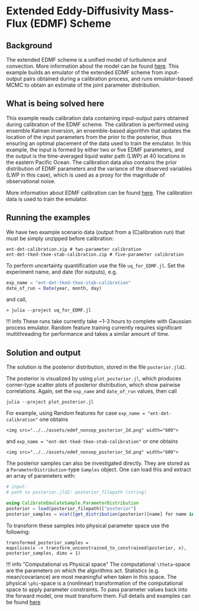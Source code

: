 # Extended Eddy-Diffusivity Mass-Flux (EDMF) Scheme

## Background
The extended EDMF scheme is a unified model of turbulence and convection. More information about the model can be found [here](https://clima.github.io/TurbulenceConvection.jl/stable/). This example builds an emulator of the extended EDMF scheme from input-output pairs obtained during a calibration process, and runs emulator-based MCMC to obtain an estimate of the joint parameter distribution.

## What is being solved here

This example reads calibration data containing input-output pairs obtained during calibration of the EDMF scheme. The calibration is performed using ensemble Kalman inversion, an ensemble-based algorithm that updates the location of the input parameters from the prior to the posterior, thus ensuring an optimal placement of the data used to train the emulator. In this example, the input is formed by either two or five EDMF parameters, and the output is the time-averaged liquid water path (LWP) at 40 locations in the eastern Pacific Ocean. The calibration data also contains the prior distribution of EDMF parameters and the variance of the observed variables (LWP in this case), which is used as a proxy for the magnitude of observational noise.

More information about EDMF calibration can be found [here](https://clima.github.io/CalibrateEDMF.jl/stable/). The calibration data is used to train the emulator.

## Running the examples
We have two example scenario data (output from a (C)alibration run) that must be simply unzipped before calibration:
```
ent-det-calibration.zip # two-parameter calibration
ent-det-tked-tkee-stab-calibration.zip # five-parameter calibration
```
To perform uncertainty quantification use the file `uq_for_EDMF.jl`. Set the experiment name, and date (for outputs), e.g.
```julia
exp_name = "ent-det-tked-tkee-stab-calibration" 
date_of_run = Date(year, month, day)
```
and call,
```
> julia --project uq_for_EDMF.jl
```
!!! info
    These runs take currently take ~1-3 hours to complete with Gaussian process emulator. Random feature training currently requires significant multithreading for performance and takes a similar amount of time.

## Solution and output

The solution is the posterior distribution, stored in the file `posterior.jld2`.

The posterior is visualized by using `plot_posterior.jl`, which produces corner-type scatter plots of posterior distribution, which show pairwise correlations. Again, set the `exp_name` and `date_of_run` values, then call
```
julia --project plot_posterior.jl
```
For example, using Random features for case `exp_name = "ent-det-calibration"` one obtains
```@raw html
<img src="../../assets/edmf_nonsep_posterior_2d.png" width="600">
```
and `exp_name = "ent-det-tked-tkee-stab-calibration"` or one obtains
```@raw html
<img src="../../assets/edmf_nonsep_posterior_5d.png" width="600">
```

The posterior samples can also be investigated directly. They are stored as a `ParameterDistribution`-type `Samples` object. One can load this and extract an array of parameters with:
```julia
# input:
# path to posterior.jld2: posterior_filepath (string)

using CalibrateEmulateSample.ParameterDistribution
posterior = load(posterior_filepath)["posterior"]
posterior_samples = vcat([get_distribution(posterior)[name] for name in get_name(posterior)]...) # samples are columns
```
To transform these samples into physical parameter space use the following:
```
transformed_posterior_samples =
mapslices(x -> transform_unconstrained_to_constrained(posterior, x), posterior_samples, dims = 1)
```
!!! info "Computational vs Physical space"
    The computational ``\theta``-space are the parameters on which the algorithms act. Statistics (e.g. mean/covariance) are most meaningful when taken in this space.
    The physical ``\phi``-space is a (nonlinear) transformation of the computational space to apply parameter constraints. To pass parameter values back into the forward model, one must transform them.
    Full details and examples can be found [here](https://clima.github.io/EnsembleKalmanProcesses.jl/stable/parameter_distributions/)


